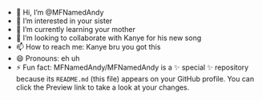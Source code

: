 - 👋 Hi, I’m @MFNamedAndy
- 👀 I’m interested in your sister
- 🌱 I’m currently learning your mother
- 💞️ I’m looking to collaborate with Kanye for his new song
- 📫 How to reach me: Kanye bru you got this
- 😄 Pronouns: eh uh
- ⚡ Fun fact: MFNamedAndy/MFNamedAndy is a ✨ special ✨ repository because its `README.md` (this file) appears on your GitHub profile.
You can click the Preview link to take a look at your changes.

<!---
MFNamedAndy/MFNamedAndy is a ✨ special ✨ repository because its `README.md` (this file) appears on your GitHub profile.
You can click the Preview link to take a look at your changes.
--->
